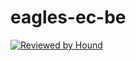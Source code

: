 # eagles-ec-be

[![Reviewed by Hound](https://img.shields.io/badge/Reviewed_by-Hound-8E64B0.svg)](https://houndci.com)
